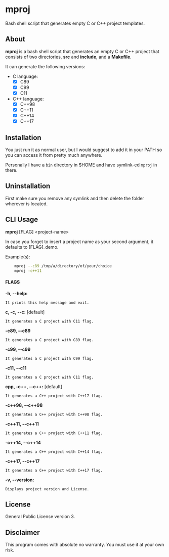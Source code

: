 # mproj

Bash shell script that generates empty C or C++ project templates.

## About

**mproj** is a bash shell script that generates an empty C or C++ project
that consists of two directories, **src** and **include**, and a
**Makefile**.

It can generate the following versions:

* C language:
    - [x] C89
    - [x] C99
    - [x] C11
    
* C++ language:
   - [x] C++98
   - [x] C++11
   - [x] C++14
   - [x] C++17

## Installation

You just run it as normal user, but I would suggest to add it in your PATH so 
you can access it from pretty much anywhere.

Personally I have a `bin` directory in $HOME and have symlink-ed `mproj`
in there.

## Uninstallation

First make sure you remove any symlink and then delete the folder
wherever is located.

## CLI Usage

**mproj** \[FLAG\] \<project-name\>

In case you forget to insert a project name as your second argument,
it defaults to \[FLAG\]\_demo.

Example(s):

```bash
    mproj --c89 /tmp/a/directory/of/your/choice
    mproj -c++11 
```

#### FLAGS

**-h, --help:**

    It prints this help message and exit.

**c, -c, --c:** [default]

    It generates a C project with C11 flag.

**-c89, --c89**

    It generates a C project with C89 flag.

**-c99, --c99**

    It generates a C project with C99 flag.

**-c11, --c11**

    It generates a C project with C11 flag.

**cpp, -c++, --c++:** [default]

    It generates a C++ project with C++17 flag.

**-c++98, --c++98**

    It generates a C++ project with C++98 flag.

**-c++11, --c++11**

    It generates a C++ project with C++11 flag.

**-c++14, --c++14**

    It generates a C++ project with C++14 flag.

**-c++17, --c++17**

    It generates a C++ project with C++17 flag.

**-v, --version:**

    Displays project version and License.

## License

General Public License version 3.

## Disclaimer

This program comes with absolute no warranty.
You must use it at your own risk.
